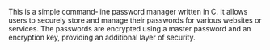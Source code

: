 This is a simple command-line password manager written in C. It allows users to securely store and manage their passwords for various websites or services. The passwords are encrypted using a master password and an encryption key, providing an additional layer of security.
